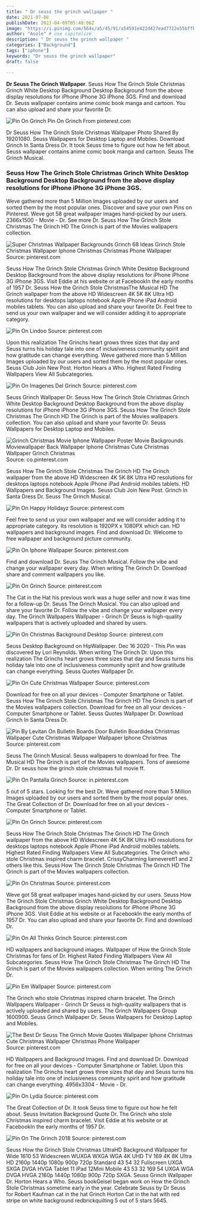 ```yaml
---
title: " Dr seuss the grinch wallpaper "
date: 2021-07-08
publishDate: 2021-04-09T05:48:06Z
image: "https://i.pinimg.com/564x/a5/45/91/a54591e422d427ead7722e55bffb3de4.jpg"
author: "Asole" # use capitalize
description: " Dr seuss the grinch wallpaper "
categories: ["Background"]
tags: ["iphone"]
keywords: "Dr seuss the grinch wallpaper"
draft: false

---
```



**Dr Seuss The Grinch Wallpaper**. Seuss How The Grinch Stole Christmas Grinch White Desktop Background Desktop Background from the above display resolutions for iPhone iPhone 3G iPhone 3GS. Find and download Dr. Seuss wallpaper contains anime comic book manga and cartoon. You can also upload and share your favorite Dr.

![Pin On Grinch](https://i.pinimg.com/originals/bb/5e/d3/bb5ed306b625531beb39e4cf8dd2de89.jpg "Pin On Grinch")
Pin On Grinch From pinterest.com


Dr Seuss How The Grinch Stole Christmas Wallpaper Photo Shared By 19201080. Seuss Wallpapers for Desktop Laptop and Mobiles. Download Grinch In Santa Dress Dr. It took Seuss time to figure out how he felt about. Seuss wallpaper contains anime comic book manga and cartoon. Seuss The Grinch Musical.

### Seuss How The Grinch Stole Christmas Grinch White Desktop Background Desktop Background from the above display resolutions for iPhone iPhone 3G iPhone 3GS.

Weve gathered more than 5 Million Images uploaded by our users and sorted them by the most popular ones. Discover and save your own Pins on Pinterest. Weve got 58 great wallpaper images hand-picked by our users. 2366x1500 - Movie - Dr. See more Dr. Seuss How The Grinch Stole Christmas The Grinch HD The Grinch is part of the Movies wallpapers collection.


![Super Christmas Wallpaper Backgrounds Grinch 68 Ideas Grinch Stole Christmas Wallpaper Iphone Christmas Christmas Phone Wallpaper](https://i.pinimg.com/474x/7c/0a/97/7c0a971f440da99ed932709e5ef4bd09.jpg "Super Christmas Wallpaper Backgrounds Grinch 68 Ideas Grinch Stole Christmas Wallpaper Iphone Christmas Christmas Phone Wallpaper")
Source: pinterest.com

Seuss How The Grinch Stole Christmas Grinch White Desktop Background Desktop Background from the above display resolutions for iPhone iPhone 3G iPhone 3GS. Visit Eddie at his website or at FacebookIn the early months of 1957 Dr. Seuss How the Grinch Stole ChristmasThe Musical HD The Grinch wallpaper from the above HD Widescreen 4K 5K 8K Ultra HD resolutions for desktops laptops notebook Apple iPhone iPad Android mobiles tablets. You can also upload and share your favorite Dr. Feel free to send us your own wallpaper and we will consider adding it to appropriate category.

![Pin On Lindoo](https://i.pinimg.com/474x/f4/cd/4f/f4cd4fa96c897b2a8f2a7f199e4e97a4.jpg "Pin On Lindoo")
Source: pinterest.com

Upon this realization The Grinchs heart grows three sizes that day and Seuss turns his holiday tale into one of inclusiveness community spirit and how gratitude can change everything. Weve gathered more than 5 Million Images uploaded by our users and sorted them by the most popular ones. Seuss Club Join New Post. Horton Hears a Who. Highest Rated Finding Wallpapers View All Subcategories.

![Pin On Imagenes Del Grinch](https://i.pinimg.com/originals/88/3b/3d/883b3d14e184723df7611cf6a78d79c2.jpg "Pin On Imagenes Del Grinch")
Source: pinterest.com

Seuss Grinch Wallpaper Dr. Seuss How The Grinch Stole Christmas Grinch White Desktop Background Desktop Background from the above display resolutions for iPhone iPhone 3G iPhone 3GS. Seuss How The Grinch Stole Christmas The Grinch HD The Grinch is part of the Movies wallpapers collection. You can also upload and share your favorite Dr. Seuss Wallpapers for Desktop Laptop and Mobiles.

![Grinch Christmas Movie Iphone Wallpaper Poster Movie Backgrounds Moviewallpaper Back Wallpaper Iphone Christmas Cute Christmas Wallpaper Grinch Christmas](https://i.pinimg.com/originals/ff/35/26/ff352682f5b7a73862fff9dc70663cf5.jpg "Grinch Christmas Movie Iphone Wallpaper Poster Movie Backgrounds Moviewallpaper Back Wallpaper Iphone Christmas Cute Christmas Wallpaper Grinch Christmas")
Source: co.pinterest.com

Seuss How The Grinch Stole Christmas The Grinch HD The Grinch wallpaper from the above HD Widescreen 4K 5K 8K Ultra HD resolutions for desktops laptops notebook Apple iPhone iPad Android mobiles tablets. HD Wallpapers and Background Images. Seuss Club Join New Post. Grinch In Santa Dress Dr. Seuss The Grinch Musical.

![Pin On Happy Holidayz](https://i.pinimg.com/originals/43/6a/6e/436a6e24d5b70560e24e8a89a9e4ad6f.png "Pin On Happy Holidayz")
Source: pinterest.com

Feel free to send us your own wallpaper and we will consider adding it to appropriate category. Its resolution is 1920PX x 1080PX which can. HD wallpapers and background images. Find and download Dr. Welcome to free wallpaper and background picture community.

![Pin On Iphone Wallpaper](https://i.pinimg.com/736x/48/16/a2/4816a27c663e1df54d3efaef060e7ec2.jpg "Pin On Iphone Wallpaper")
Source: pinterest.com

Find and download Dr. Seuss The Grinch Musical. Follow the vibe and change your wallpaper every day. When writing The Grinch Dr. Download share and comment wallpapers you like.

![Pin On Grinch](https://i.pinimg.com/originals/17/12/3a/17123acc1353e203639e4cb56d77db1d.jpg "Pin On Grinch")
Source: pinterest.com

The Cat in the Hat his previous work was a huge seller and now it was time for a follow-up Dr. Seuss The Grinch Musical. You can also upload and share your favorite Dr. Follow the vibe and change your wallpaper every day. The Grinch Wallpapers Wallpaper - Grinch Dr Seuss is high-quality wallpapers that is actively uploaded and shared by users.

![Pin On Christmas Background Desktop](https://i.pinimg.com/474x/36/fb/9b/36fb9bd4068d1d54f8a7dd3d48ff58df.jpg "Pin On Christmas Background Desktop")
Source: pinterest.com

Seuss Desktop Background on HipWallpaper. Dec 16 2020 - This Pin was discovered by Lori Reynolds. When writing The Grinch Dr. Upon this realization The Grinchs heart grows three sizes that day and Seuss turns his holiday tale into one of inclusiveness community spirit and how gratitude can change everything. Seuss Quotes Wallpaper Dr.

![Pin On Cute Christmas Wallpaper](https://i.pinimg.com/736x/57/d0/cc/57d0cc53d563638ca5257520abdf2a25.jpg "Pin On Cute Christmas Wallpaper")
Source: pinterest.com

Download for free on all your devices - Computer Smartphone or Tablet. Seuss How The Grinch Stole Christmas The Grinch HD The Grinch is part of the Movies wallpapers collection. Download for free on all your devices - Computer Smartphone or Tablet. Seuss Quotes Wallpaper Dr. Download Grinch In Santa Dress Dr.

![Pin By Levitan On Bulletin Boards Door Bulletin Boardidea Christmas Wallpaper Cute Christmas Wallpaper Wallpaper Iphone Christmas](https://i.pinimg.com/474x/e8/16/c3/e816c3122babd48915cee8e580267173.jpg "Pin By Levitan On Bulletin Boards Door Bulletin Boardidea Christmas Wallpaper Cute Christmas Wallpaper Wallpaper Iphone Christmas")
Source: pinterest.com

Seuss The Grinch Musical. Seuss wallpapers to download for free. The Musical HD The Grinch is part of the Movies wallpapers. Tons of awesome Dr. Dr seuss how the grinch stole christmas full movie ff.

![Pin On Pantalla Grinch](https://i.pinimg.com/originals/65/39/a2/6539a2eac2002627cf7ad220564145d8.jpg "Pin On Pantalla Grinch")
Source: in.pinterest.com

5 out of 5 stars. Looking for the best Dr. Weve gathered more than 5 Million Images uploaded by our users and sorted them by the most popular ones. The Great Collection of Dr. Download for free on all your devices - Computer Smartphone or Tablet.

![Pin On Grinch](https://i.pinimg.com/originals/bb/5e/d3/bb5ed306b625531beb39e4cf8dd2de89.jpg "Pin On Grinch")
Source: pinterest.com

Seuss How The Grinch Stole Christmas The Grinch HD The Grinch wallpaper from the above HD Widescreen 4K 5K 8K Ultra HD resolutions for desktops laptops notebook Apple iPhone iPad Android mobiles tablets. Highest Rated Finding Wallpapers View All Subcategories. The Grinch who stole Christmas inspired charm bracelet. CrissyCharming liameverett1 and 2 others like this. Seuss How The Grinch Stole Christmas The Grinch HD The Grinch is part of the Movies wallpapers collection.

![Pin On Christmas](https://i.pinimg.com/originals/ac/84/70/ac8470ca57d5331ba99f6f1a65fc9810.jpg "Pin On Christmas")
Source: pinterest.com

Weve got 58 great wallpaper images hand-picked by our users. Seuss How The Grinch Stole Christmas Grinch White Desktop Background Desktop Background from the above display resolutions for iPhone iPhone 3G iPhone 3GS. Visit Eddie at his website or at FacebookIn the early months of 1957 Dr. You can also upload and share your favorite Dr. Find and download Dr.

![Pin On All Thinks Grinch](https://i.pinimg.com/originals/a3/10/7f/a3107ff2b9bd8750b7caad6379fa52b2.jpg "Pin On All Thinks Grinch")
Source: pinterest.com

HD wallpapers and background images. Wallpaper of How the Grinch Stole Christmas for fans of Dr. Highest Rated Finding Wallpapers View All Subcategories. Seuss How The Grinch Stole Christmas The Grinch HD The Grinch is part of the Movies wallpapers collection. When writing The Grinch Dr.

![Pin Em Wallpaper](https://i.pinimg.com/originals/e8/3a/67/e83a673b22d34fed0d7ac7d3f417c233.jpg "Pin Em Wallpaper")
Source: pinterest.com

The Grinch who stole Christmas inspired charm bracelet. The Grinch Wallpapers Wallpaper - Grinch Dr Seuss is high-quality wallpapers that is actively uploaded and shared by users. The Grinch Wallpapers Group 1600900. Seuss Grinch Wallpaper Dr. Seuss Wallpapers for Desktop Laptop and Mobiles.

![The Best Dr Seuss The Grinch Movie Quotes Wallpaper Iphone Christmas Cute Christmas Wallpaper Christmas Phone Wallpaper](https://i.pinimg.com/originals/7e/80/f3/7e80f3bcdd449deffc5f88bc50b4fa20.jpg "The Best Dr Seuss The Grinch Movie Quotes Wallpaper Iphone Christmas Cute Christmas Wallpaper Christmas Phone Wallpaper")
Source: pinterest.com

HD Wallpapers and Background Images. Find and download Dr. Download for free on all your devices - Computer Smartphone or Tablet. Upon this realization The Grinchs heart grows three sizes that day and Seuss turns his holiday tale into one of inclusiveness community spirit and how gratitude can change everything. 4956x3304 - Movie - Dr.

![Pin On Lydia](https://i.pinimg.com/originals/d3/60/4f/d3604f4ab8663ca57eb85056f9c9cc9e.png "Pin On Lydia")
Source: pinterest.com

The Great Collection of Dr. It took Seuss time to figure out how he felt about. Seuss Invitation Background Quote Dr. The Grinch who stole Christmas inspired charm bracelet. Visit Eddie at his website or at FacebookIn the early months of 1957 Dr.

![Pin On The Grinch 2018](https://i.pinimg.com/564x/a5/45/91/a54591e422d427ead7722e55bffb3de4.jpg "Pin On The Grinch 2018")
Source: pinterest.com

Seuss How the Grinch Stole Christmas UltraHD Background Wallpaper for Wide 1610 53 Widescreen WUXGA WXGA WGA 4K UHD TV 169 4K 8K Ultra HD 2160p 1440p 1080p 900p 720p Standard 43 54 32 Fullscreen UXGA SXGA DVGA HVGA Tablet 11 iPad 12Mini Mobile 43 53 32 169 54 UXGA WGA DVGA HVGA 2160p 1440p 1080p 900p 720p SXGA. Seuss Grinch Wallpaper Dr. Horton Hears a Who. Seuss bookGeisel began work on How the Grinch Stole Christmas sometime early in the year. Celebrate Seuss by Dr Seuss for Robert Kaufman cat in the hat Grinch Horton Cat in the hat with red stripe on white background redbrickquilting 5 out of 5 stars 5645.

